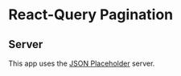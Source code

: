 # React-Query Pagination

## Server

This app uses the [JSON Placeholder](https://jsonplaceholder.typicode.com/) server.
